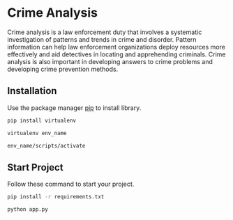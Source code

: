 # Crime Analysis

Crime analysis is a law enforcement duty that involves a systematic investigation of patterns
and trends in crime and disorder. Pattern information can help law enforcement organizations
deploy resources more effectively and aid detectives in locating and apprehending criminals.
Crime analysis is also important in developing answers to crime problems and developing
crime prevention methods.

## Installation

Use the package manager [pip](https://pip.pypa.io/en/stable/) to install library.

```bash
pip install virtualenv
```
```bash
virtualenv env_name
```
```bash
env_name/scripts/activate
```
## Start Project

Follow these command to start your project.

```bash
pip install -r requirements.txt
```
```bash
python app.py
```